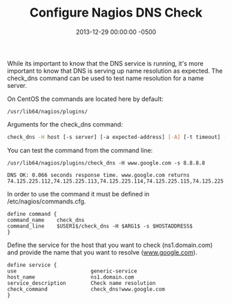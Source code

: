 ﻿---
title:  Configure Nagios DNS Check
date:   2013-12-29 00:00:00 -0500
categories: IT
---

While its important to know that the DNS service is running, it's more important to know that DNS is serving up name resolution as expected. The check_dns command can be used to test name resolution for a name server.

On CentOS the commands are located here by default:

```text
/usr/lib64/nagios/plugins/
```

Arguments for the check_dns command:

```bash
check_dns -H host [-s server] [-a expected-address] [-A] [-t timeout] [-w warn] [-c crit]
```

You can test the command from the command line:

```text
/usr/lib64/nagios/plugins/check_dns -H www.google.com -s 8.8.8.8

DNS OK: 0.066 seconds response time. www.google.com returns 74.125.225.112,74.125.225.113,74.125.225.114,74.125.225.115,74.125.225.116|time=0.065503s;;;0.000000
```

In order to use the command it must be defined in /etc/nagios/commands.cfg.

```text
define command {
command_name    check_dns
command_line    $USER1$/check_dns -H $ARG1$ -s $HOSTADDRESS$
}
```

Define the service for the host that you want to check (ns1.domain.com) and provide the name that you want to resolve (www.google.com).

```text
define service {
use                        generic-service
host_name                  ns1.domain.com
service_description        Check name resolution
check_command              check_dns!www.google.com
}
```
